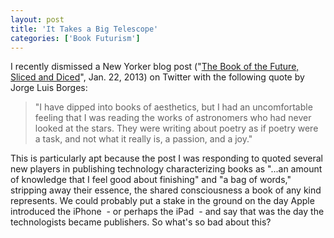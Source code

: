 ```yaml
---
layout: post
title: 'It Takes a Big Telescope'
categories: ['Book Futurism']
---
```

I recently dismissed a New Yorker blog post ("<a href="http://www.newyorker.com/online/blogs/books/2013/01/the-book-of-the-future-sliced-and-diced.html">The Book of the Future, Sliced and Diced</a>", Jan. 22, 2013) on Twitter with the following quote by Jorge Luis Borges:
<blockquote>"I have dipped into books of aesthetics, but I had an uncomfortable feeling that I was reading the works of astronomers who had never looked at the stars. They were writing about poetry as if poetry were a task, and not what it really is, a passion, and a joy."</blockquote>
This is particularly apt because the post I was responding to quoted several new players in publishing technology characterizing books as "...an amount of knowledge that I feel good about finishing" and "a bag of words," stripping away their essence, the shared consciousness a book of any kind represents. We could probably put a stake in the ground on the day Apple introduced the iPhone  - or perhaps the iPad  - and say that was the day the technologists became publishers. So what's so bad about this?
